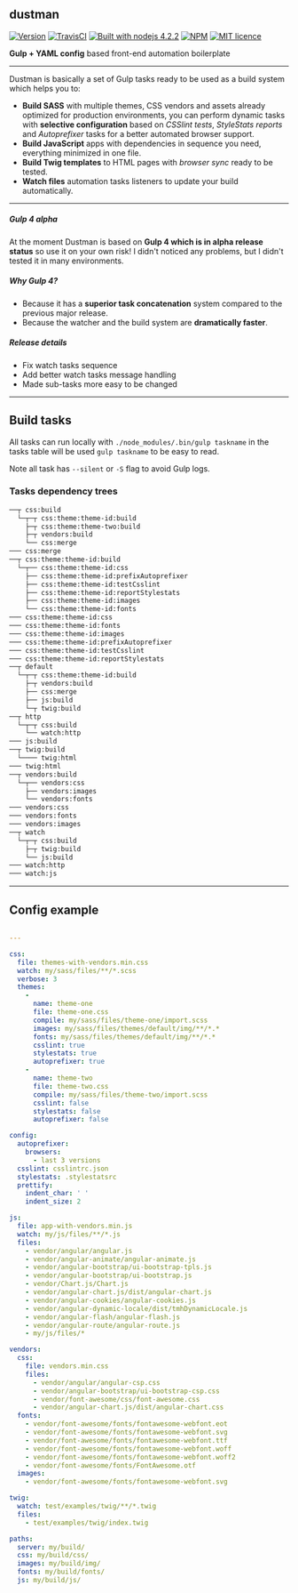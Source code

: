 dustman
---

[![Version](http://img.shields.io/:version-0.1.27-e07c4b.svg)][node]
[![TravisCI](https://travis-ci.org/vitto/dustman.svg?branch=master)](https://travis-ci.org/vitto/dustman/builds)
[![Built with nodejs 4.2.2](http://img.shields.io/:nodejs-4.1.1-80BD01.svg)](https://nodejs.org/en/)
[![NPM](http://img.shields.io/:NPM-package-C12127.svg)][node]
[![MIT licence](http://img.shields.io/:license-MIT-00AFFF.svg)](https://github.com/vitto/dustman/blob/master/LICENSE.md)

**Gulp + YAML config** based front-end automation boilerplate

---

Dustman is basically a set of Gulp tasks ready to be used as a build system which helps you to:

- **Build SASS** with multiple themes, CSS vendors and assets already optimized for production environments, you can perform dynamic tasks with **selective configuration** based on *CSSlint tests*, *StyleStats reports* and *Autoprefixer* tasks for a better automated browser support.
- **Build JavaScript** apps with dependencies in sequence you need, everything minimized in one file.
- **Build Twig templates** to HTML pages with *browser sync* ready to be tested.
- **Watch files** automation tasks listeners to update your build automatically.

---

##### Gulp 4 alpha

At the moment Dustman is based on **Gulp 4 which is in alpha release status** so use it on your own risk! I didn't noticed any problems, but I didn't tested it in many environments.

##### Why Gulp 4?

- Because it has a **superior task concatenation** system compared to the previous major release.
- Because the watcher and the build system are **dramatically faster**.

##### Release details

- Fix watch tasks sequence
- Add better watch tasks message handling
- Made sub-tasks more easy to be changed

---

## Build tasks

All tasks can run locally with `./node_modules/.bin/gulp taskname` in the tasks table will be used `gulp taskname` to be easy to read.

Note all task has `--silent` or `-S` flag to avoid Gulp logs.

### Tasks dependency trees

```bash
──┬ css:build
  └─┬─┬ css:theme:theme-id:build
    ├─┬ css:theme:theme-two:build
    ├─┬ vendors:build
    └── css:merge
─── css:merge
──┬ css:theme:theme-id:build
  └─┬── css:theme:theme-id:css
    ├── css:theme:theme-id:prefixAutoprefixer
    ├── css:theme:theme-id:testCsslint
    ├── css:theme:theme-id:reportStylestats
    ├── css:theme:theme-id:images
    └── css:theme:theme-id:fonts
─── css:theme:theme-id:css
─── css:theme:theme-id:fonts
─── css:theme:theme-id:images
─── css:theme:theme-id:prefixAutoprefixer
─── css:theme:theme-id:testCsslint
─── css:theme:theme-id:reportStylestats
──┬ default
  └─┬─┬ css:theme:theme-id:build
    ├─┬ vendors:build
    ├── css:merge
    ├── js:build
    └─┬ twig:build
──┬ http
  └─┬─┬ css:build
    └── watch:http
─── js:build
──┬ twig:build
  └──── twig:html
─── twig:html
──┬ vendors:build
  └─┬── vendors:css
    ├── vendors:images
    └── vendors:fonts
─── vendors:css
─── vendors:fonts
─── vendors:images
──┬ watch
  └─┬─┬ css:build
    ├─┬ twig:build
    └── js:build
─── watch:http
─── watch:js
```

---

## Config example

```yaml

---

css:
  file: themes-with-vendors.min.css
  watch: my/sass/files/**/*.scss
  verbose: 3
  themes:
    -
      name: theme-one
      file: theme-one.css
      compile: my/sass/files/theme-one/import.scss
      images: my/sass/files/themes/default/img/**/*.*
      fonts: my/sass/files/themes/default/img/**/*.*
      csslint: true
      stylestats: true
      autoprefixer: true
    -
      name: theme-two
      file: theme-two.css
      compile: my/sass/files/theme-two/import.scss
      csslint: false
      stylestats: false
      autoprefixer: false

config:
  autoprefixer:
    browsers:
      - last 3 versions
  csslint: csslintrc.json
  stylestats: .stylestatsrc
  prettify:
    indent_char: ' '
    indent_size: 2

js:
  file: app-with-vendors.min.js
  watch: my/js/files/**/*.js
  files:
    - vendor/angular/angular.js
    - vendor/angular-animate/angular-animate.js
    - vendor/angular-bootstrap/ui-bootstrap-tpls.js
    - vendor/angular-bootstrap/ui-bootstrap.js
    - vendor/Chart.js/Chart.js
    - vendor/angular-chart.js/dist/angular-chart.js
    - vendor/angular-cookies/angular-cookies.js
    - vendor/angular-dynamic-locale/dist/tmhDynamicLocale.js
    - vendor/angular-flash/angular-flash.js
    - vendor/angular-route/angular-route.js
    - my/js/files/*

vendors:
  css:
    file: vendors.min.css
    files:
      - vendor/angular/angular-csp.css
      - vendor/angular-bootstrap/ui-bootstrap-csp.css
      - vendor/font-awesome/css/font-awesome.css
      - vendor/angular-chart.js/dist/angular-chart.css
  fonts:
    - vendor/font-awesome/fonts/fontawesome-webfont.eot
    - vendor/font-awesome/fonts/fontawesome-webfont.svg
    - vendor/font-awesome/fonts/fontawesome-webfont.ttf
    - vendor/font-awesome/fonts/fontawesome-webfont.woff
    - vendor/font-awesome/fonts/fontawesome-webfont.woff2
    - vendor/font-awesome/fonts/FontAwesome.otf
  images:
    - vendor/font-awesome/fonts/fontawesome-webfont.svg

twig:
  watch: test/examples/twig/**/*.twig
  files:
    - test/examples/twig/index.twig

paths:
  server: my/build/
  css: my/build/css/
  images: my/build/img/
  fonts: my/build/fonts/
  js: my/build/js/


```


[node]: https://www.npmjs.com/package/dustman
